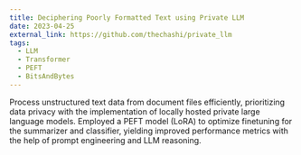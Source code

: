 ```yaml
---
title: Deciphering Poorly Formatted Text using Private LLM
date: 2023-04-25
external_link: https://github.com/thechashi/private_llm
tags:
  - LLM
  - Transformer
  - PEFT
  - BitsAndBytes
---
```


Process unstructured text data from document files efficiently, prioritizing data privacy with the implementation of locally hosted private large language models. Employed a PEFT model (LoRA) to optimize finetuning for the summarizer and classifier, yielding improved performance metrics with the help of prompt engineering and LLM reasoning.

<!--more-->
